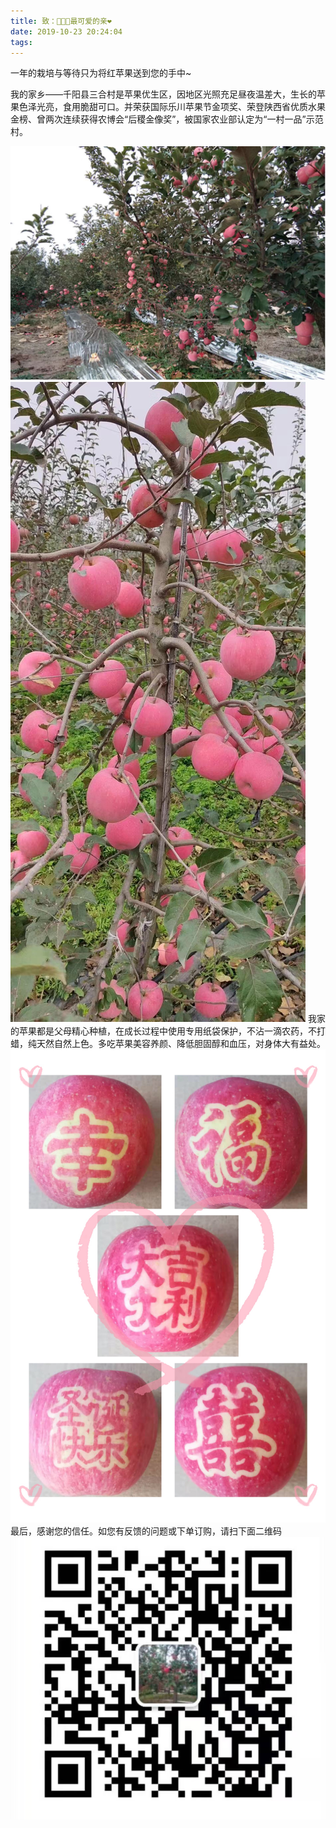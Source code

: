 ```yaml
---
title: 致：🍎🍎🍎最可爱的亲❤️
date: 2019-10-23 20:24:04
tags:
---
```

一年的栽培与等待只为将红苹果送到您的手中~
 <!--more-->
我的家乡——千阳县三合村是苹果优生区，因地区光照充足昼夜温差大，生长的苹果色泽光亮，食用脆甜可口。并荣获国际乐川苹果节金项奖、荣登陕西省优质水果金榜、曾两次连续获得农博会“后稷金像奖”，被国家农业部认定为“一村一品”示范村。
<!-- <img src="apple/s1.jpeg" width = "48%" height = "48%" />
<img src="apple/s2.jpeg" width = "48%" height = "48%" /> -->
![gulp](apple/s1.jpeg)
![gulp](apple/s2.jpeg)
我家的苹果都是父母精心种植，在成长过程中使用专用纸袋保护，不沾一滴农药，不打蜡，纯天然自然上色。多吃苹果美容养颜、降低胆固醇和血压，对身体大有益处。
![gulp](apple/o1.jpeg)
最后，感谢您的信任。如您有反馈的问题或下单订购，请扫下面二维码
![gulp](apple/w.png)


